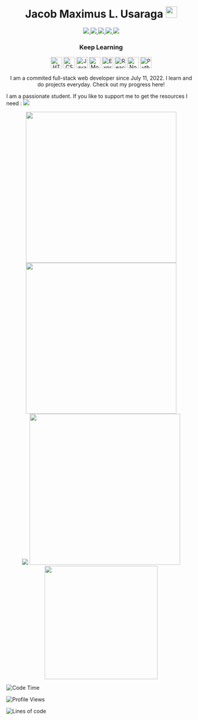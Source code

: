 <!--<div align="center">
  <a href = "https://github.com/sindresorhus" target = "_blank"><img src="example.svg" alt="css-in-readme"></a>
</div>-->

<!--![Backend](https://user-images.githubusercontent.com/90799133/178169130-c190e029-07fd-4df0-8470-5f98583ca105.png)-->
<h1 align="center">
  Jacob Maximus L. Usaraga
  <img src = "https://github-readme-codewars-stats.herokuapp.com/api/?username=miniloda&badge&alias_only&colormode=dark_mode" height = "30"/>
  </h1> 
  <div align="center">
  <a href = "https://www.facebook.com/profile.php?id=100072172583649" target = "_blank"> <img src = "https://img.shields.io/badge/Facebook-1877F2?style=for-the-badge&logo=facebook&logoColor=white"/> </a>
 <a  href = "https://twitter.com/makisekarissa"> <img src ="https://img.shields.io/badge/Twitter-1DA1F2?style=for-the-badge&logo=twitter&logoColor=white" /> </a>
  <a href = "https://www.linkedin.com/in/jacob-maximus-usaraga-00565b220/"><img src = "https://img.shields.io/badge/LinkedIn-0077B5?style=for-the-badge&logo=linkedin&logoColor=white"  /> </a>
  <a href = "mailto: jlusaraga@up.edu.ph"><img src = "https://img.shields.io/badge/Gmail-D14836?style=for-the-badge&logo=gmail&logoColor=white" /> </a>
   <a href = "https://www.codewars.com/users/miniloda"><img src = "https://img.shields.io/badge/Codewars-B1361E?style=for-the-badge&logo=Codewars&logoColor=white"/> </a>
   
  </div>
  


 <h3 align = "center">
  Keep Learning
  </h3>
  <div align="center">
   <img src="https://cdn.jsdelivr.net/gh/devicons/devicon/icons/html5/html5-original.svg"  width = "30" height = "30" title = "HTML"/>
   <img src="https://cdn.jsdelivr.net/gh/devicons/devicon/icons/css3/css3-original.svg"  width = "30" height = "30" title = "CSS"/>
   <img src = "https://cdn.jsdelivr.net/gh/devicons/devicon/icons/javascript/javascript-original.svg" width = "30" height = "30" title = "JavaScript"/>
  <img src="https://cdn.jsdelivr.net/gh/devicons/devicon/icons/mongodb/mongodb-original.svg"  width = "30" height = "30" title = "MongoDB"/>
  <img src="https://d2eip9sf3oo6c2.cloudfront.net/tags/images/000/000/359/full/expressjslogo.png" width = "30" height = "30" title = "Express JS"/>
  <img src="https://cdn.jsdelivr.net/gh/devicons/devicon/icons/react/react-original.svg" width = "30" height = "30" title = "React"/>
  <img src = "https://cdn.jsdelivr.net/gh/devicons/devicon/icons/nodejs/nodejs-original-wordmark.svg" width = "30" height = "30" title = "Node JS"/>
  <img src = "https://cdn.jsdelivr.net/gh/devicons/devicon/icons/python/python-original.svg" width = "30" height = "30" title = "Python"/>
  <!--
  <img src = "https://cdn.jsdelivr.net/gh/devicons/devicon/icons/django/django-plain.svg" width = "30" height = "30" title = "Django"/>
  <img src = "https://cdn.jsdelivr.net/gh/devicons/devicon/icons/postgresql/postgresql-original.svg" width = "30" height = "30" title = "PostgreSQL"/>
  <img src="https://cdn.jsdelivr.net/gh/devicons/devicon/icons/graphql/graphql-plain.svg" width = "30" height = "30" title = "GraphQL"/>
  <img src="https://cdn.jsdelivr.net/gh/devicons/devicon/icons/neo4j/neo4j-original.svg"  width = "30" height = "30" title = "Neo4j"/>
 
  <img src="https://cdn.jsdelivr.net/gh/devicons/devicon/icons/nginx/nginx-original.svg"  width = "30" height = "30" title = "Nginx"/>
  <img src="https://cdn.jsdelivr.net/gh/devicons/devicon/icons/vscode/vscode-original.svg"  width = "30" height = "30" title = "VS Code"/>
  <img src="https://cdn.jsdelivr.net/gh/devicons/devicon/icons/amazonwebservices/amazonwebservices-original.svg"  width = "30" height = "30" title = "AWS"/>
  <img src = "https://visualpharm.com/assets/720/Github-595b40b65ba036ed117d442f.svg"  width = "30" height = "30" title = "Github"/>
  <img src="https://cdn.jsdelivr.net/gh/devicons/devicon/icons/circleci/circleci-plain.svg" width = "30" height = "30" title = "Circle CI"/>
  <img src="https://cdn.jsdelivr.net/gh/devicons/devicon/icons/linux/linux-original.svg"  width = "30" height = "30" title = "Linux"/>
  <img src="https://cdn.jsdelivr.net/gh/devicons/devicon/icons/docker/docker-original.svg"  width = "30" height = "30" title = "Docker"/>
 -->
  <p align = "center">I am a commited full-stack web developer since July 11, 2022. I learn and do projects everyday. Check out my progress here!</p>
  </div>
  
 I am a passionate student. If you like to support me to get the resources I need : <a href = "https://paypal.me/JUsaraga?country.x=PH&locale.x=en_US"> <img src = "https://img.shields.io/badge/PayPal-00457C?style=for-the-badge&logo=paypal&logoColor=white"></a>
  
<div align = "center">
<a href="https://github.com/anuraghazra/github-readme-stats">
<img src="https://github-readme-stats.vercel.app/api?username=miniloda&show_icons=true&theme=tokyonight" width = "400"/>
</a>

<a href="https://github.com/anuraghazra/github-readme-stats">
<img src = "http://github-readme-streak-stats.herokuapp.com?user=miniloda&theme=dracula&hide_border=true" width = "400"/>
</a>
</div>

<div align = "center">

<img src="https://github-profile-trophy.vercel.app/?username=miniloda&theme=tokyonight" href = "https://github.com/anuraghazra/github-profile-trophy"/>
<img src ="https://github-readme-stats.vercel.app/api/wakatime?username=miniloda&theme=tokyonight&langs_count=5&layout=compact" width = "400">
<br>
<img src = "https://github-readme-stats.vercel.app/api/top-langs/?username=miniloda&exclude_repo=datacampnotebook,Data-Science-Capstone,KisayBookShop&theme=tokyonight&layout=compact" width = "300"/>
<br>




</div>
<!--<img src="https://wakatime.com/share/@miniloda/1042aecf-8b37-4641-ae61-4f3d51ca7fab.svg" "/>-->


<!--START_SECTION:waka-->
![Code Time](http://img.shields.io/badge/Code%20Time-61%20hrs%2020%20mins-blue)

![Profile Views](http://img.shields.io/badge/Profile%20Views-205-blue)

![Lines of code](https://img.shields.io/badge/From%20Hello%20World%20I%27ve%20Written-178%20Thousand%20lines%20of%20code-blue)


<!--END_SECTION:waka-->
